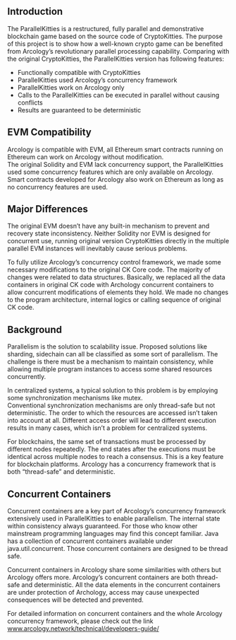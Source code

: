 ## Introduction
The ParallelKitties is a restructured, fully parallel and demonstrative blockchain game based on the source code of CryptoKitties. 
The purpose of this project is to show how a well-known crypto game can be benefited from Arcology’s revolutionary parallel processing capability. Comparing with the original CryptoKitties, the ParallelKitties version has following features:

*	Functionally compatible with CryptoKitties
*	ParallelKitties used Arcology’s concurrency framework
*	ParallelKitties work on Arcology only
*	Calls to the ParallelKitties can be executed in parallel without causing conflicts
*	Results are guaranteed to be deterministic

## EVM Compatibility
Arcology is compatible with EVM, all Ethereum smart contracts running on Ethereum can work on Arcology without modification.  
The original Solidity and EVM lack concurrency support, the ParallelKitties used some concurrency features which are only available on Arcology. Smart contracts developed for Arcology also work on Ethereum as long as no  concurrency features are used.

## Major Differences 
The original EVM doesn’t have any built-in mechanism to prevent and recovery state inconsistency. Neither Solidity nor EVM is designed for concurrent use, running original version CryptoKitties directly in the multiple parallel EVM instances will inevitably cause serious problems.

To fully utilize Arcology’s concurrency control framework, we made some necessary modifications to the original CK Core code. The majority of changes were related to data structures. Basically, we replaced all the data containers in original CK code with Archology concurrent containers to allow concurrent modifications of elements they hold. We made no changes to the program architecture, internal logics or calling sequence of original CK code. 


## Background
Parallelism is the solution to scalability issue. Proposed solutions like sharding, sidechain can all be classified as some sort of parallelism. The challenge is there must be a mechanism to maintain consistency, while allowing multiple program instances to access some shared resources concurrently. 

In centralized systems,  a typical solution to this problem is by employing some synchronization mechanisms like mutex.  
Conventional synchronization mechanisms are only thread-safe but not deterministic. The order to which the resources are accessed isn’t taken into account at all. Different access order will lead to different execution results in many cases, which isn’t a problem for centralized systems. 

For blockchains, the same set of transactions must be processed by different nodes repeatedly. The end states after the executions must be identical across multiple nodes to reach a consensus. This is a key feature for blockchain platforms. 
Arcology has a concurrency framework that is both “thread-safe” and deterministic. 

## Concurrent Containers
Concurrent containers are a key part of Arcology’s concurrency framework extensively used in ParallelKitties to enable parallelism. The internal state within consistency always guaranteed.  For those who know other mainstream programming languages may find this concept familiar. Java has a collection of concurrent containers available under java.util.concurrent. Those concurrent containers are designed to be thread safe. 

Concurrent containers in Arcology share some similarities with others but Arcology offers more. Arcology’s concurrent containers are both thread-safe and deterministic.   All the data elements in the concurrent containers are under protection of Archology, access may cause unexpected consequences will be detected and prevented.

For detailed information on concurrent containers and the whole Arcology concurrency framework, please check out the link www.arcology.network/technical/developers-guide/
